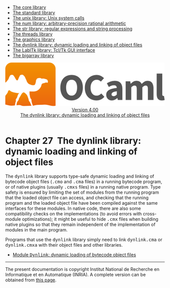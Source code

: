 <!-- ((! set title Manual !)) ((! set documentation !)) ((! set manual !)) ((! set nobreadcrumb !)) -->
<div class="manual content"><ul class="part_menu"><li><a href="manual034.html">The core library</a></li><li><a href="manual035.html">The standard library</a></li><li><a href="manual036.html">The unix library: Unix system calls</a></li><li><a href="manual037.html">The num library: arbitrary-precision rational arithmetic</a></li><li><a href="manual038.html">The str library: regular expressions and string processing</a></li><li><a href="manual039.html">The threads library</a></li><li><a href="manual040.html">The graphics library</a></li><li class="active"><a href="manual041.html">The dynlink library: dynamic loading and linking of object files</a></li><li><a href="manual042.html">The LablTk library: Tcl/Tk GUI interface</a></li><li><a href="manual043.html">The bigarray library</a></li></ul><header><nav class="toc brand"><a class="brand" href="https://ocaml.org/"><img src="colour-logo-gray.svg" class="svg" alt="OCaml"></a></nav><nav class="toc"><div class="toc_version"><a href="/docs" id="version-select">Version 4.00</a></div><div class="toc_title"><a href="#">The dynlink library: dynamic loading and linking of object files</a></div></nav></header>




<h1 class="chapter"><a name="htoc305"><span>Chapter 27</span></a>&nbsp;&nbsp;The dynlink library: dynamic loading and linking of object files</h1><p>The <tt>dynlink</tt> library supports type-safe dynamic loading and linking
of bytecode object files (<tt>.cmo</tt> and <tt>.cma</tt> files) in a running
bytecode program, or of native plugins (usually <tt>.cmxs</tt> files) in a
running native program. Type safety is ensured by limiting the set of
modules from the running program that the loaded object file can
access, and checking that the running program and the loaded object
file have been compiled against the same interfaces for these modules.
In native code, there are also some compatibility checks on the
implementations (to avoid errors with cross-module optimizations); it
might be useful to hide <tt>.cmx</tt> files when building native plugins so
that they remain independent of the implementation of modules in the
main program.</p><p>Programs that use the <tt>dynlink</tt> library simply need to link
<tt>dynlink.cma</tt> or <tt>dynlink.cmxa</tt> with their object files and other libraries. </p><ul class="ftoc2"><li class="li-links">
<a href="../../api/4.00/Dynlink.html">Module <tt>Dynlink</tt>: dynamic loading of bytecode object files</a>
</li></ul><hr>





<div class="copyright">The present documentation is copyright Institut National de Recherche en Informatique et en Automatique (INRIA). A complete version can be obtained from <a href="http://caml.inria.fr/pub/docs/manual-ocaml/">this page</a>.</div></div>